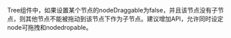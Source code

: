 Tree组件中，如果设置某个节点的nodeDraggable为false，并且该节点没有子节点，则其他节点不能被拖动到该节点下作为子节点。建议增加API，允许同时设定node可拖拽和nodedropable。
